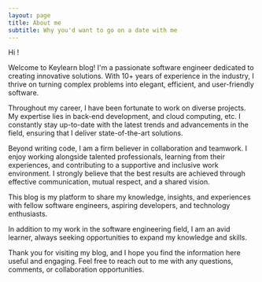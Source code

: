 ```yaml
---
layout: page
title: About me
subtitle: Why you'd want to go on a date with me
---
```


Hi !

Welcome to Keylearn blog! I'm a passionate software engineer dedicated to creating innovative solutions. With 10+ years of experience in the industry, I thrive on turning complex problems into elegant, efficient, and user-friendly software.

Throughout my career, I have been fortunate to work on diverse projects. My expertise lies in back-end development, and cloud computing, etc. I constantly stay up-to-date with the latest trends and advancements in the field, ensuring that I deliver state-of-the-art solutions.

Beyond writing code, I am a firm believer in collaboration and teamwork. I enjoy working alongside talented professionals, learning from their experiences, and contributing to a supportive and inclusive work environment. I strongly believe that the best results are achieved through effective communication, mutual respect, and a shared vision.

This blog is my platform to share my knowledge, insights, and experiences with fellow software engineers, aspiring developers, and technology enthusiasts.

In addition to my work in the software engineering field, I am an avid learner, always seeking opportunities to expand my knowledge and skills.

Thank you for visiting my blog, and I hope you find the information here useful and engaging. Feel free to reach out to me with any questions, comments, or collaboration opportunities.
